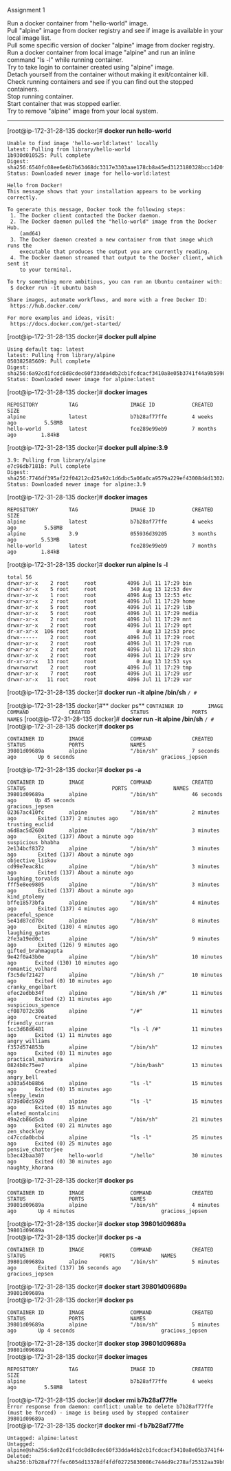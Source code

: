 Assignment 1  

Run a docker container from "hello-world" image.  
Pull "alpine" image from docker registry and see if image is available in your local image list.  
Pull some specific version of docker "alpine" image from docker registry.  
Run a docker container from local image "alpine" and run an inline command "ls -l" while running container.  
Try to take login to container created using "alpine" image.  
Detach yourself from the container without making it exit/container kill.  
Check running containers and see if you can find out the stopped containers.  
Stop running container.  
Start container that was stopped earlier.  
Try to remove "alpine" image from your local system.  

-------------------------------------------------------------------------  

[root@ip-172-31-28-135 docker]# **docker run hello-world**  
```
Unable to find image 'hello-world:latest' locally
latest: Pulling from library/hello-world
1b930d010525: Pull complete
Digest: sha256:6540fc08ee6e6b7b63468dc3317e3303aae178cb8a45ed3123180328bcc1d20f
Status: Downloaded newer image for hello-world:latest

Hello from Docker!
This message shows that your installation appears to be working correctly.

To generate this message, Docker took the following steps:
 1. The Docker client contacted the Docker daemon.
 2. The Docker daemon pulled the "hello-world" image from the Docker Hub.
    (amd64)
 3. The Docker daemon created a new container from that image which runs the
    executable that produces the output you are currently reading.
 4. The Docker daemon streamed that output to the Docker client, which sent it
    to your terminal.

To try something more ambitious, you can run an Ubuntu container with:
 $ docker run -it ubuntu bash

Share images, automate workflows, and more with a free Docker ID:
 https://hub.docker.com/

For more examples and ideas, visit:
 https://docs.docker.com/get-started/
```





[root@ip-172-31-28-135 docker]# **docker pull alpine**
```
Using default tag: latest
latest: Pulling from library/alpine
050382585609: Pull complete
Digest: sha256:6a92cd1fcdc8d8cdec60f33dda4db2cb1fcdcacf3410a8e05b3741f44a9b5998
Status: Downloaded newer image for alpine:latest
```
[root@ip-172-31-28-135 docker]# **docker images**  
```
REPOSITORY          TAG                 IMAGE ID            CREATED             SIZE
alpine              latest              b7b28af77ffe        4 weeks ago         5.58MB
hello-world         latest              fce289e99eb9        7 months ago        1.84kB
```




[root@ip-172-31-28-135 docker]# **docker pull alpine:3.9**

```
3.9: Pulling from library/alpine
e7c96db7181b: Pull complete
Digest: sha256:7746df395af22f04212cd25a92c1d6dbc5a06a0ca9579a229ef43008d4d1302a
Status: Downloaded newer image for alpine:3.9
```

[root@ip-172-31-28-135 docker]# **docker images**
```
REPOSITORY          TAG                 IMAGE ID            CREATED             SIZE
alpine              latest              b7b28af77ffe        4 weeks ago         5.58MB
alpine              3.9                 055936d39205        3 months ago        5.53MB
hello-world         latest              fce289e99eb9        7 months ago        1.84kB
```








[root@ip-172-31-28-135 docker]# **docker run alpine ls -l**
```
total 56
drwxr-xr-x    2 root     root          4096 Jul 11 17:29 bin
drwxr-xr-x    5 root     root           340 Aug 13 12:53 dev
drwxr-xr-x    1 root     root          4096 Aug 13 12:53 etc
drwxr-xr-x    2 root     root          4096 Jul 11 17:29 home
drwxr-xr-x    5 root     root          4096 Jul 11 17:29 lib
drwxr-xr-x    5 root     root          4096 Jul 11 17:29 media
drwxr-xr-x    2 root     root          4096 Jul 11 17:29 mnt
drwxr-xr-x    2 root     root          4096 Jul 11 17:29 opt
dr-xr-xr-x  106 root     root             0 Aug 13 12:53 proc
drwx------    2 root     root          4096 Jul 11 17:29 root
drwxr-xr-x    2 root     root          4096 Jul 11 17:29 run
drwxr-xr-x    2 root     root          4096 Jul 11 17:29 sbin
drwxr-xr-x    2 root     root          4096 Jul 11 17:29 srv
dr-xr-xr-x   13 root     root             0 Aug 13 12:53 sys
drwxrwxrwt    2 root     root          4096 Jul 11 17:29 tmp
drwxr-xr-x    7 root     root          4096 Jul 11 17:29 usr
drwxr-xr-x   11 root     root          4096 Jul 11 17:29 var
```




[root@ip-172-31-28-135 docker]# **docker run -it alpine /bin/sh**
`/ #`



[root@ip-172-31-28-135 docker]#** docker ps**
`CONTAINER ID        IMAGE               COMMAND             CREATED             STATUS              PORTS               NAMES`
[root@ip-172-31-28-135 docker]# **docker run -it alpine /bin/sh**
`/ #`  
[root@ip-172-31-28-135 docker]# **docker ps**
```
CONTAINER ID        IMAGE               COMMAND             CREATED             STATUS              PORTS               NAMES
39801d09689a        alpine              "/bin/sh"           7 seconds ago       Up 6 seconds                            gracious_jepsen
```





[root@ip-172-31-28-135 docker]# **docker ps -a**
```
CONTAINER ID        IMAGE               COMMAND             CREATED             STATUS                            PORTS               NAMES
39801d09689a        alpine              "/bin/sh"           46 seconds ago      Up 45 seconds                                         gracious_jepsen
02367ac410fc        alpine              "/bin/sh"           2 minutes ago       Exited (137) 2 minutes ago                            trusting_euclid
a6d8ac5d2600        alpine              "/bin/sh"           3 minutes ago       Exited (137) About a minute ago                       suspicious_bhabha
2e134bcf8372        alpine              "/bin/sh"           3 minutes ago       Exited (137) About a minute ago                       objective_liskov
cd99e7eac81c        alpine              "/bin/sh"           3 minutes ago       Exited (137) About a minute ago                       laughing_torvalds
fff5e8ee9805        alpine              "/bin/sh"           3 minutes ago       Exited (137) About a minute ago                       kind_ptolemy
bffe18573bfa        alpine              "/bin/sh"           4 minutes ago       Exited (137) 4 minutes ago                            peaceful_spence
5e41d87cd70c        alpine              "/bin/sh"           8 minutes ago       Exited (130) 4 minutes ago                            laughing_gates
2fe3a19ed0c1        alpine              "/bin/sh"           9 minutes ago       Exited (126) 9 minutes ago                            gifted_brahmagupta
9e42f0a43b0e        alpine              "/bin/sh"           10 minutes ago      Exited (130) 10 minutes ago                           romantic_volhard
f3c5def21427        alpine              "/bin/sh /"         10 minutes ago      Exited (0) 10 minutes ago                             cranky_engelbart
efec2edbb34f        alpine              "/bin/sh /#"        11 minutes ago      Exited (2) 11 minutes ago                             suspicious_spence
cf087072c306        alpine              "/#"                11 minutes ago      Created                                               friendly_curran
1cc3d68d6481        alpine              "ls -l /#"          11 minutes ago      Exited (1) 11 minutes ago                             angry_williams
f357d574853b        alpine              "/bin/sh"           12 minutes ago      Exited (0) 11 minutes ago                             practical_mahavira
0824b8c75ee7        alpine              "/bin/bash"         13 minutes ago      Created                                               angry_bell
a303a54b88b6        alpine              "ls -l"             15 minutes ago      Exited (0) 15 minutes ago                             sleepy_lewin
8739d0dc5929        alpine              "ls -l"             15 minutes ago      Exited (0) 15 minutes ago                             elated_montalcini
49a2cb86d5cb        alpine              "/bin/sh"           21 minutes ago      Exited (0) 21 minutes ago                             zen_shockley
c47ccda0bcb4        alpine              "ls -l"             25 minutes ago      Exited (0) 25 minutes ago                             pensive_chatterjee
b3ec42baa307        hello-world         "/hello"            30 minutes ago      Exited (0) 30 minutes ago                             naughty_khorana
```






[root@ip-172-31-28-135 docker]# **docker ps**  
```
CONTAINER ID        IMAGE               COMMAND             CREATED             STATUS              PORTS               NAMES
39801d09689a        alpine              "/bin/sh"           4 minutes ago       Up 4 minutes                            gracious_jepsen
```

[root@ip-172-31-28-135 docker]# **docker stop 39801d09689a**  
`39801d09689a`  
[root@ip-172-31-28-135 docker]# **docker ps -a**  
```
CONTAINER ID        IMAGE               COMMAND             CREATED             STATUS                        PORTS               NAMES
39801d09689a        alpine              "/bin/sh"           5 minutes ago       Exited (137) 16 seconds ago                       gracious_jepsen
```

[root@ip-172-31-28-135 docker]# **docker start 39801d09689a**  
`39801d09689a`  
[root@ip-172-31-28-135 docker]# **docker ps**  
```
CONTAINER ID        IMAGE               COMMAND             CREATED             STATUS              PORTS               NAMES
39801d09689a        alpine              "/bin/sh"           5 minutes ago       Up 4 seconds                            gracious_jepsen
```

[root@ip-172-31-28-135 docker]# **docker stop 39801d09689a**  
`39801d09689a`  
[root@ip-172-31-28-135 docker]# **docker images**  
```
REPOSITORY          TAG                 IMAGE ID            CREATED             SIZE
alpine              latest              b7b28af77ffe        4 weeks ago         5.58MB
```

[root@ip-172-31-28-135 docker]# **docker rmi b7b28af77ffe**  
`Error response from daemon: conflict: unable to delete b7b28af77ffe (must be forced) - image is being used by stopped container 39801d09689a`  
[root@ip-172-31-28-135 docker]# **docker rmi -f b7b28af77ffe**  
```
Untagged: alpine:latest
Untagged: alpine@sha256:6a92cd1fcdc8d8cdec60f33dda4db2cb1fcdcacf3410a8e05b3741f44a9b5998
Deleted: sha256:b7b28af77ffec6054d13378df4fdf02725830086c7444d9c278af25312aa39b9
```

